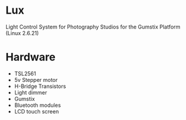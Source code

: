 Lux
===

Light Control System for Photography Studios for the Gumstix Platform (Linux 2.6.21)

Hardware 
===
* TSL2561
* 5v Stepper motor
* H-Bridge Transistors
* Light dimmer
* Gumstix
* Bluetooth modules
* LCD touch screen

